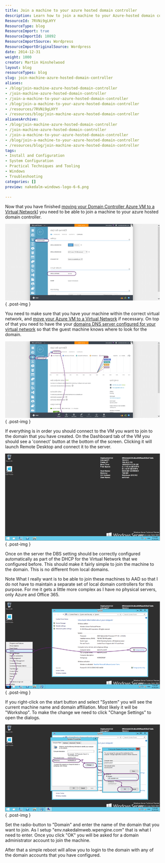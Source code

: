 ```yaml
---
title: Join a machine to your azure hosted domain controller
description: Learn how to join a machine to your Azure-hosted domain controller with our step-by-step guide. Simplify your setup and enhance your network management!
ResourceId: 7RVNi9gLHYY
ResourceType: blog
ResourceImport: true
ResourceImportId: 10892
ResourceImportSource: Wordpress
ResourceImportOriginalSource: Wordpress
date: 2014-12-31
weight: 1000
creator: Martin Hinshelwood
layout: blog
resourceTypes: blog
slug: join-machine-azure-hosted-domain-controller
aliases:
- /blog/join-machine-azure-hosted-domain-controller
- /join-machine-azure-hosted-domain-controller
- /join-a-machine-to-your-azure-hosted-domain-controller
- /blog/join-a-machine-to-your-azure-hosted-domain-controller
- /resources/7RVNi9gLHYY
- /resources/blog/join-machine-azure-hosted-domain-controller
aliasesArchive:
- /blog/join-machine-azure-hosted-domain-controller
- /join-machine-azure-hosted-domain-controller
- /join-a-machine-to-your-azure-hosted-domain-controller
- /blog/join-a-machine-to-your-azure-hosted-domain-controller
- /resources/blog/join-machine-azure-hosted-domain-controller
tags:
- Install and Configuration
- System Configuration
- Practical Techniques and Tooling
- Windows
- Troubleshooting
categories: []
preview: nakedalm-windows-logo-6-6.png

---
```

Now that you have finished [moving your Domain Controller Azure VM to a Virtual Network](http://nkdagility.com/move-azure-vm-virtual-network/)\] you need to be able to join a machine to your azure hosted domain controller.

![clip_image001](images/clip-image0014-1-1.png "clip_image001")
{ .post-img }

You need to make sure that you have your machine within the correct virtual network, and [move your Azure VM to a Virtual Network](http://nkdagility.com/move-azure-vm-virtual-network/) if necessary. On top of that you need to have the your [domains DNS server configured for your virtual network](http://nkdagility.com/configure-a-dns-server-for-an-azure-virtual-network/) so that the guest machine knows where to look for the domain.

![clip_image002](images/clip-image0024-2-2.png "clip_image002")
{ .post-img }

If everything is in order you should connect to the VM you want to join to the domain that you have created. On the Dashboard tab of the VM you should see a 'connect' button at the bottom of the screen. Clicking it will launch Remote Desktop and connect it to the server.

![clip_image003](images/clip-image0034-3-3.png "clip_image003")
{ .post-img }

Once on the server the DBS setting should be correctly configured automatically as part of the DHCP for the Virtual Network that we configured before. This should make it fairly simple to join the machine to the domain. This is no different from local domains.

Note What I really want is to be able to join these machines to AAD so that I do not have to maintain a separate set of local domain controllers for this purpose. For me it gets a little more complex as I have no physical servers, only Azure and Office 365.

![clip_image004](images/clip-image0043-4-4.png "clip_image004")
{ .post-img }

If you right-click on the start button and select "System" you will see the current machine name and domain affiliation. Most likely it will be "Workshop". To make the change we need to click "Change Settings" to open the dialogs.

![clip_image005](images/clip-image0053-5-5.png "clip_image005")
{ .post-img }

Set the radio-button to "Domain" and enter the name of the domain that you want to join. As I setup "env.nakedalmweb.wpengine.com" that is what I need to enter. Once you click "OK" you will be asked for a domain administrator account to join the machine.

After that a simple reboot will allow you to login to the domain with any of the domain accounts that you have configured.
